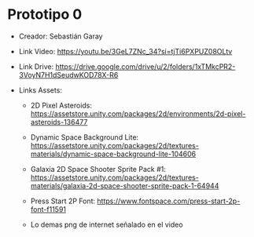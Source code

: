 # Prototipo 0

- Creador: Sebastián Garay

- Link Video: https://youtu.be/3GeL7ZNc_34?si=tjTi6PXPUZ08OLtv

- Link Drive: https://drive.google.com/drive/u/2/folders/1xTMkcPR2-3VoyN7H1dSeudwKOD78X-R6

- Links Assets:

  * 2D Pixel Asteroids: https://assetstore.unity.com/packages/2d/environments/2d-pixel-asteroids-136477
  * Dynamic Space Background Lite: https://assetstore.unity.com/packages/2d/textures-materials/dynamic-space-background-lite-104606
  * Galaxia 2D Space Shooter Sprite Pack #1: https://assetstore.unity.com/packages/2d/textures-materials/galaxia-2d-space-shooter-sprite-pack-1-64944

  * Press Start 2P Font: https://www.fontspace.com/press-start-2p-font-f11591

  * Lo demas png de internet señalado en el video
